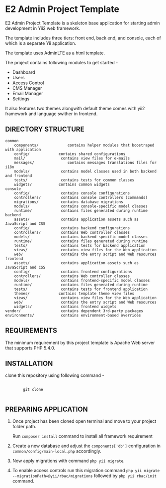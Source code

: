 E2 Admin Project Template
===============================

E2 Admin Project Template is a skeleton base application for
starting admin development in Yii2 web framework.

The template includes three tiers: front end, back end, and console, each of which
is a separate Yii application.

The template uses AdminLTE as a html template.

The project contains following modules to get started - 

<ul>
<li>Dashboard</li>
<li>Users</li>
<li>Access Control</li>
<li>CMS Manager</li>
<li>Email Manager</li>
<li>Settings</li>
</ul>

It also features two themes alongwith default theme comes with yii2 framework and language swither in frontend.

DIRECTORY STRUCTURE
-------------------

```
common
    components/             contains helper modules that boostraped with application
    config/             contains shared configurations
    mail/                contains view files for e-mails
    messages/               contains messages translations files for i18n 
    models/              contains model classes used in both backend and frontend
    tests/               contains tests for common classes
    widgets/            contains common widgets
console
    config/              contains console configurations
    controllers/         contains console controllers (commands)
    migrations/          contains database migrations
    models/              contains console-specific model classes
    runtime/             contains files generated during runtime
backend
    assets/              contains application assets such as JavaScript and CSS
    config/              contains backend configurations
    controllers/         contains Web controller classes
    models/              contains backend-specific model classes
    runtime/             contains files generated during runtime
    tests/               contains tests for backend application    
    views/               contains view files for the Web application
    web/                 contains the entry script and Web resources
frontend
    assets/              contains application assets such as JavaScript and CSS
    config/              contains frontend configurations
    controllers/         contains Web controller classes
    models/              contains frontend-specific model classes
    runtime/             contains files generated during runtime
    tests/               contains tests for frontend application
    themes/             contains template theme view files            
    views/               contains view files for the Web application
    web/                 contains the entry script and Web resources
    widgets/             contains frontend widgets
vendor/                  contains dependent 3rd-party packages
environments/            contains environment-based overrides
```

REQUIREMENTS
----------------------

The minimum requirement by this project template is Apache Web server that supports PHP 5.4.0.

INSTALLATION
--------------------

clone this repository using following command -
<pre>
    <code>
        git clone <repository name>
    </code>
</pre>

PREPARING APPLICATION
-----------------------------------
<ol>
<li><p>Once project has been cloned open terminal and move to your project folder path.<p>
<p>Run <code>composer install</code> command to install all framework requirement</p>
</li>
<li><p>Create a new database and adjust the <code>components['db']</code> configuration in <code>common/config/main-local.php</code> accordingly.</p></li>
<li><p>Now apply migrations with command <code>php yii migrate</code>.</p></li>
<li><p>To enable access controls run this migration command <code>php yii migrate --migrationPath=@yii/rbac/migrations</code> followed by <code>php yii rbac/init</code> command.</p></li>
</ol>
